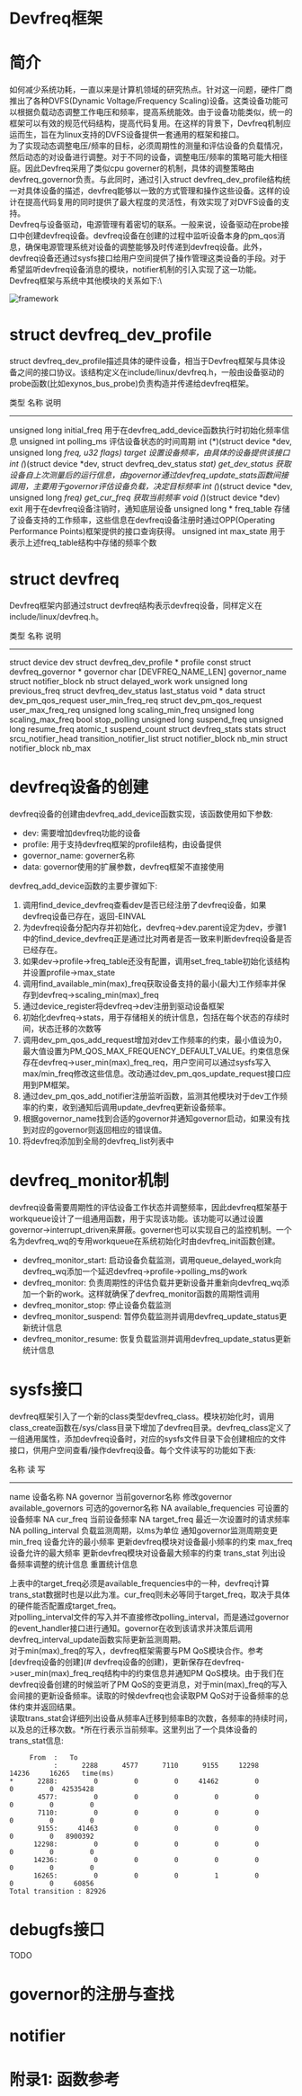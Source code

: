 # Devfreq框架

# 简介
如何减少系统功耗，一直以来是计算机领域的研究热点。针对这一问题，硬件厂商推出了各种DVFS(Dynamic Voltage/Frequency Scaling)设备。这类设备功能可以根据负载动态调整工作电压和频率，提高系统能效。由于设备功能类似，统一的框架可以有效的规范代码结构，提高代码复用。在这样的背景下，Devfreq机制应运而生，旨在为linux支持的DVFS设备提供一套通用的框架和接口。\
为了实现动态调整电压/频率的目标，必须周期性的测量和评估设备的负载情况，然后动态的对设备进行调整。对于不同的设备，调整电压/频率的策略可能大相径庭。因此Devfreq采用了类似cpu governer的机制，具体的调整策略由devfreq_governor负责。与此同时，通过引入struct devfreq_dev_profile结构统一对具体设备的描述，devfreq能够以一致的方式管理和操作这些设备。这样的设计在提高代码复用的同时提供了最大程度的灵活性，有效实现了对DVFS设备的支持。\
Devfreq与设备驱动，电源管理有着密切的联系。一般来说，设备驱动在probe接口中创建devfreq设备。devfreq设备在创建的过程中监听设备本身的pm_qos消息，确保电源管理系统对设备的调整能够及时传递到devfreq设备。此外，devfreq设备还通过sysfs接口给用户空间提供了操作管理这类设备的手段。对于希望监听devfreq设备消息的模块，notifier机制的引入实现了这一功能。\
Devfreq框架与系统中其他模块的关系如下:\

![framework](./images/devfreq/framework.png "framework.png")

# struct devfreq_dev_profile
struct devfreq_dev_profile描述具体的硬件设备，相当于Devfreq框架与具体设备之间的接口协议。该结构定义在include/linux/devfreq.h，一般由设备驱动的probe函数(比如exynos_bus_probe)负责构造并传递给devfreq框架。

类型                                                            名称            说明
----                                                            ----            ----
unsigned long                                                   initial_freq    用于在devfreq_add_device函数执行时初始化频率信息
unsigned int                                                    polling_ms      评估设备状态的时间周期
int (*)(struct device *dev, unsigned long *freq, u32 flags)     target          设置设备频率，由具体的设备提供该接口
int (*)(struct device *dev, struct devfreq_dev_status *stat)    get_dev_status  获取设备自上次测量后的运行信息，由governor通过devfreq_update_stats函数间接调用，主要用于governor评估设备负载，决定目标频率
int (*)(struct device *dev, unsigned long *freq)                get_cur_freq    获取当前频率
void (*)(struct device *dev)                                    exit            用于在devfreq设备注销时，通知底层设备
unsigned long *                                                 freq_table      存储了设备支持的工作频率，这些信息在devfreq设备注册时通过OPP(Operating Performance Points)框架提供的接口查询获得。
unsigned int                                                    max_state       用于表示上述freq_table结构中存储的频率个数


# struct devfreq
Devfreq框架内部通过struct devfreq结构表示devfreq设备，同样定义在include/linux/devfreq.h。

类型                               名称            说明
----                               ----            ----
struct device                      dev
struct devfreq_dev_profile *       profile
const struct devfreq_governor *    governor
char [DEVFREQ_NAME_LEN]            governor_name
struct notifier_block              nb
struct delayed_work                work
unsigned long                      previous_freq
struct devfreq_dev_status          last_status
void *                             data
struct dev_pm_qos_request          user_min_freq_req
struct dev_pm_qos_request          user_max_freq_req
unsigned long                      scaling_min_freq
unsigned long                      scaling_max_freq
bool                               stop_polling
unsigned long                      suspend_freq
unsigned long                      resume_freq
atomic_t                           suspend_count
struct devfreq_stats               stats
struct srcu_notifier_head          transition_notifier_list
struct notifier_block              nb_min
struct notifier_block              nb_max

# devfreq设备的创建
devfreq设备的创建由devfreq_add_device函数实现，该函数使用如下参数:

* dev: 需要增加devfreq功能的设备
* profile: 用于支持devfreq框架的profile结构，由设备提供
* governor_name: governer名称
* data: governor使用的扩展参数，devfreq框架不直接使用

devfreq_add_device函数的主要步骤如下:

1. 调用find_device_devfreq查看dev是否已经注册了devfreq设备，如果devfreq设备已存在，返回-EINVAL 
2. 为devfreq设备分配内存并初始化，devfreq->dev.parent设定为dev，步骤1中的find_device_devfreq正是通过比对两者是否一致来判断devfreq设备是否已经存在。
3. 如果dev->profile->freq_table还没有配置，调用set_freq_table初始化该结构并设置profile->max_state
4. 调用find_available_min(max)_freq获取设备支持的最小(最大)工作频率并保存到devfreq->scaling_min(max)_freq
5. 通过device_register将devfreq->dev注册到驱动设备框架
6. 初始化devfreq->stats，用于存储相关的统计信息，包括在每个状态的存续时间，状态迁移的次数等
7. 调用dev_pm_qos_add_request增加对dev工作频率的约束，最小值设为0，最大值设置为PM_QOS_MAX_FREQUENCY_DEFAULT_VALUE。约束信息保存在devfreq->user_min(max)_freq_req，用户空间可以通过sysfs写入max/min_freq修改这些信息。改动通过dev_pm_qos_update_request接口应用到PM框架。
8. 通过dev_pm_qos_add_notifier注册监听函数，监测其他模块对于dev工作频率的约束，收到通知后调用update_devfreq更新设备频率。
9. 根据governor_name找到合适的governor并通知governor启动，如果没有找到对应的governor则返回相应的错误值。
10. 将devfreq添加到全局的devfreq_list列表中

# devfreq_monitor机制
devfreq设备需要周期性的评估设备工作状态并调整频率，因此devfreq框架基于workqueue设计了一组通用函数，用于实现该功能。该功能可以通过设置governor->interrupt_driven来屏蔽。governer也可以实现自己的监控机制。一个名为devfreq_wq的专用workqueue在系统初始化时由devfreq_init函数创建。

* devfreq_monitor_start: 启动设备负载监测，调用queue_delayed_work向devfreq_wq添加一个延迟devfreq->profile->polling_ms的work
* devfreq_monitor: 负责周期性的评估负载并更新设备并重新向devfreq_wq添加一个新的work。这样就确保了devfreq_monitor函数的周期性调用
* devfreq_monitor_stop: 停止设备负载监测
* devfreq_monitor_suspend: 暂停负载监测并调用devfreq_update_status更新统计信息
* devfreq_monitor_resume: 恢复负载监测并调用devfreq_update_status更新统计信息

# sysfs接口
devfreq框架引入了一个新的class类型devfreq_class。模块初始化时，调用class_create函数在/sys/class目录下增加了devfreq目录。devfreq_class定义了一组通用属性，添加devfreq设备时，对应的sysfs文件目录下会创建相应的文件接口，供用户空间查看/操作devfreq设备。每个文件读写的功能如下表:

名称                         读                              写
----                         ----                            ----
name                         设备名称                        NA
governor                     当前governor名称                修改governor
available_governors          可选的governor名称              NA
available_frequencies        可设置的设备频率                NA
cur_freq                     当前设备频率                    NA
target_freq                  最近一次设置时的请求频率        NA
polling_interval             负载监测周期，以ms为单位        通知governor监测周期变更
min_freq                     设备允许的最小频率              更新devfreq模块对设备最小频率的约束
max_freq                     设备允许的最大频率              更新devfreq模块对设备最大频率的约束
trans_stat                   列出设备频率调整的统计信息      重置统计信息

上表中的target_freq必须是available_frequencies中的一种，devfreq计算trans_stat数据时也是以此为准。cur_freq则未必等同于target_freq，取决于具体的硬件能否配置成target_freq。\
对polling_interval文件的写入并不直接修改polling_interval，而是通过governor的event_handler接口进行通知。governor在收到该请求并决策后调用devfreq_interval_update函数实际更新监测周期。\
对于min(max)_freq的写入，devfreq框架需要与PM QoS模块合作。参考[devfreq设备的创建](# devfreq设备的创建)，更新保存在devfreq->user_min(max)_freq_req结构中的约束信息并通知PM QoS模块。由于我们在devfreq设备创建的时候监听了PM QoS的变更消息，对于min(max)_freq的写入会间接的更新设备频率。读取的时候devfreq也会读取PM QoS对于设备频率的总体约束并返回结果。\
读取trans_stat会详细列出设备从频率A迁移到频率B的次数，各频率的持续时间，以及总的迁移次数。*所在行表示当前频率。这里列出了一个具体设备的trans_stat信息:

```
     From  :   To
           :      2288      4577      7110      9155     12298     14236     16265   time(ms)
*      2288:         0         0         0     41462         0         0         0  42535428
       4577:         0         0         0         0         0         0         0         0
       7110:         0         0         0         0         0         0         0         0
       9155:     41463         0         0         0         0         0         0   8900392
      12298:         0         0         0         0         0         0         0         0
      14236:         0         0         0         0         0         0         0         0
      16265:         0         0         0         1         0         0         0     60856
Total transition : 82926

```

# debugfs接口
TODO

# governor的注册与查找

# notifier

# 附录1: 函数参考
